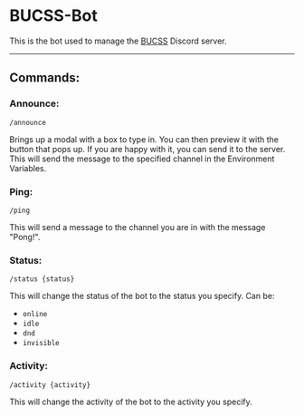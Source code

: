 # BUCSS-Bot
This is the bot used to manage the [BUCSS](https://bucss.net) Discord server.

---
## Commands: 
### Announce:
`/announce`

Brings up a modal with a box to type in. You can then preview it with the button that pops up. If you are happy with it, you can send it to the server. This will send the message to the specified channel in the Environment Variables.

### Ping:
`/ping`

This will send a message to the channel you are in with the message "Pong!".

### Status:
`/status {status}`

This will change the status of the bot to the status you specify. 
Can be: 
- `online`
- `idle`
- `dnd`
- `invisible`

### Activity:
`/activity {activity}`

This will change the activity of the bot to the activity you specify.

